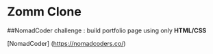 # Zomm Clone

##NomadCoder challenge :
build portfolio page using only **HTML/CSS**

[NomadCoder] (https://nomadcoders.co/)
